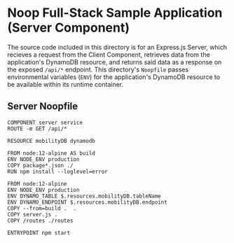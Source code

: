 # Noop Full-Stack Sample Application (Server Component)

The source code included in this directory is for an Express.js Server, which recieves a request from the Client Component, retrieves data from the application's DynamoDB resource, and returns said data as a response on the exposed `/api/*` endpoint. This directory's `Noopfile` passes environmental variables (`ENV`) for the application's DynamoDB resource to be available within its runtime container.

## Server Noopfile
```
COMPONENT server service
ROUTE -m GET /api/*

RESOURCE mobilityDB dynamodb

FROM node:12-alpine AS build
ENV NODE_ENV production
COPY package*.json ./
RUN npm install --loglevel=error

FROM node:12-alpine
ENV NODE_ENV production
ENV DYNAMO_TABLE $.resources.mobilityDB.tableName
ENV DYNAMO_ENDPOINT $.resources.mobilityDB.endpoint
COPY --from=build .  .
COPY server.js .
COPY /routes ./routes

ENTRYPOINT npm start
```